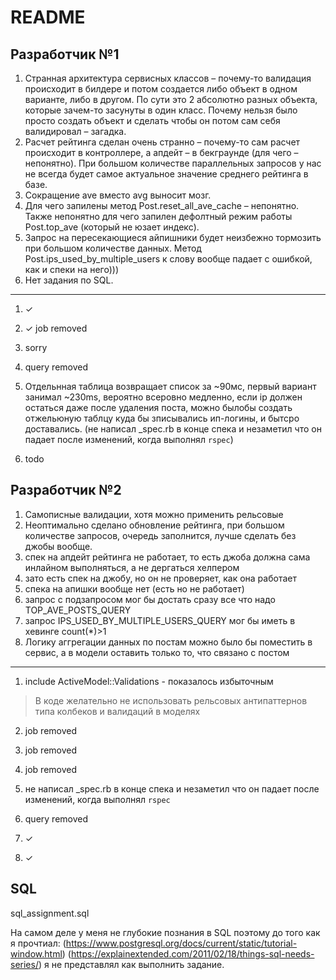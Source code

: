 # README
## Разработчик №1
1. Странная архитектура сервисных классов – почему-то валидация происходит в билдере и потом создается либо объект в одном варианте, либо в другом. По сути это 2 абсолютно разных объекта, которые зачем-то засунуты в один класс. Почему нельзя было просто создать объект и сделать чтобы он потом сам себя валидировал – загадка.
2. Расчет рейтинга сделан очень странно – почему-то сам расчет происходит в контроллере, а апдейт – в бекграунде (для чего – непонятно). При большом количестве параллельных запросов у нас не всегда будет самое актуальное значение среднего рейтинга в базе.
3. Сокращение ave вместо avg выносит мозг.
4. Для чего запилены метод Post.reset_all_ave_cache – непонятно. Также непонятно для чего запилен дефолтный режим работы Post.top_ave (который не юзает индекс).
5. Запрос на пересекающиеся айпишники будет неизбежно тормозить при большом количестве данных. Метод Post.ips_used_by_multiple_users к слову вообще падает с ошибкой, как и спеки на него)))
6. Нет задания по SQL.

---

1. ✓

2. ✓ job removed

3. sorry

4. query removed

5. Отдельнная таблица возвращает список за ~90мс, первый вариант занимал ~230ms,
вероятно всеровно медленно, если ip должен остаться даже после удаления поста, можно былобы создать отжельюную таблцу куда бы зписывались ип-логины, и бытсро доставались.
(не написал _spec.rb в конце спека и незаметил что он падает после изменений, когда выполнял `rspec`)

6. todo


## Разработчик №2
1. Самописные валидации, хотя можно применить рельсовые
2. Неоптимально сделано обновление рейтинга, при большом количестве запросов, очередь заполнится, лучше сделать без джобы вообще.
3. спек на апдейт рейтинга не работает, то есть джоба должна сама инлайном выполняться, а не дергаться хелпером
4. зато есть спек на джобу, но он не проверяет, как она работает
5. спека на апишки вообще нет (есть но не работает)
6. запрос с подзапросом мог бы достать сразу все что надо TOP_AVE_POSTS_QUERY
7. запрос IPS_USED_BY_MULTIPLE_USERS_QUERY мог бы иметь в хевинге count(*)>1
8. Логику аггрегации данных по постам можно было бы поместить в сервис, а в модели оставить только то, что связано с постом

---

1. include ActiveModel::Validations - показалось избыточным
> В коде желательно не использовать рельсовых антипаттернов типа колбеков и валидаций в моделях

2. job removed

3. job removed

4. job removed

5. не написал _spec.rb в конце спека и незаметил что он падает после изменений, когда выполнял `rspec`

6. query removed

7. ✓

8. ✓

## SQL

sql_assignment.sql

На самом деле у меня не глубокие познания в SQL поэтому до того как я прочтиал:
(https://www.postgresql.org/docs/current/static/tutorial-window.html)
(https://explainextended.com/2011/02/18/things-sql-needs-series/)
я не представлял как выполнить задание.
